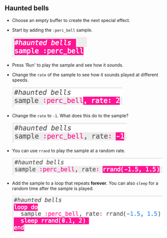 ## Haunted bells

+ Choose an empty buffer to create the next special effect.

+ Start by adding the `:perc_bell` sample.
    
    ![zrzut ekranu](images/effects-bells-sample.png)

+ Press 'Run' to play the sample and see how it sounds.

+ Change the `rate` of the sample to see how it sounds played at different speeds.
    
    ![screenshot](images/effects-bells-rate-high.png)

+ Change the `rate` to `-1`. What does this do to the sample?
    
    ![screenshot](images/effects-bells-rate-negative.png)

+ You can use `rrand` to play the sample at a random rate.
    
    ![zrzut ekranu](images/effects-bells-rate-random.png)

+ Add the sample to a loop that repeats **forever**. You can also `sleep` for a random time after the sample is played.
    
    ![zrzut ekranu](images/effects-bells-repeat-random.png)